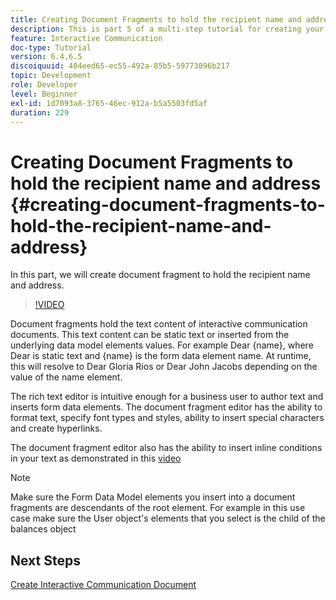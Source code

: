 ```yaml
---
title: Creating Document Fragments to hold the recipient name and address
description: This is part 5 of a multi-step tutorial for creating your first interactive communications document. In this part, we will create document fragment to hold the recipient name and address.
feature: Interactive Communication
doc-type: Tutorial
version: 6.4,6.5
discoiquuid: 404eed65-ec55-492a-85b5-59773896b217
topic: Development
role: Developer
level: Beginner
exl-id: 1d7093a8-3765-46ec-912a-b5a5503fd5af
duration: 229
---
```

# Creating Document Fragments to hold the recipient name and address {#creating-document-fragments-to-hold-the-recipient-name-and-address}

In this part, we will create document fragment to hold the recipient name and address.

>[!VIDEO](https://video.tv.adobe.com/v/22350?quality=12&learn=on)

Document fragments hold the text content of interactive communication documents. This text content can be static text or inserted from the underlying data model elements values. For example Dear {name}, where Dear is static text and {name} is the form data element name. At runtime, this will resolve to Dear Gloria Rios or Dear John Jacobs depending on the value of the name element.

The rich text editor is intuitive enough for a business user to author text and inserts form data elements. The document fragment editor has the ability to format text, specify font types and styles, ability to insert special characters and create hyperlinks.

The document fragment editor also has the ability to insert inline conditions in your text as demonstrated in this [video](https://helpx.adobe.com/experience-manager/kt/forms/using/editing-improvements-correspondence-mgmt-feature-video-use.html)

>[!NOTE]
>
>Make sure the Form Data Model elements you insert into a document fragments are descendants of the root element. For example in this use case make sure the User object's elements that you select is the child of the balances object

## Next Steps

[Create Interactive Communication Document](./partsix.md)